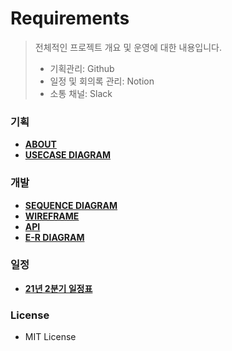 # Requirements

 > 전체적인 프로젝트 개요 및 운영에 대한 내용입니다.<br>
 >  - 기획관리: Github<br>
 >  - 일정 및 회의록 관리: Notion<br>
 >  - 소통 채널: Slack<br>

### 기획
 - **[ABOUT](https://github.com/Team-Kelly/Requirements/blob/main/documents/about.md)**
 - **[USECASE DIAGRAM](https://github.com/Team-Kelly/Requirements/blob/main/documents/usecase.md)**

### 개발
 - **[SEQUENCE DIAGRAM](https://github.com/Team-Kelly/Requirements/blob/main/documents/sequence.md)**
 - **[WIREFRAME](https://github.com/Team-Kelly/Requirements/blob/main/documents/wireframe.md)**
 - **[API](https://github.com/Team-Kelly/Requirements/blob/main/documents/api.md)**
 - **[E-R DIAGRAM](https://github.com/Team-Kelly/Requirements/blob/main/documents/erdiagram.md)**

### 일정
 - **[21년 2분기 일정표](https://github.com/Team-Kelly/Requirements/raw/main/schedule/21-1_schedule.png)**

### License
 - MIT License
